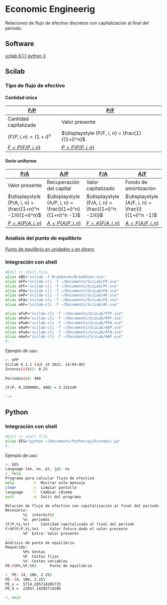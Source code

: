 # Economic Engineerig
Relaciones de flujo de efectivo discretos con capitalización al final del período.

## Software
[scilab 6.1.1](https://www.scilab.org/download/scilab-6.1.1)
[python 3](https://www.python.org/downloads/)

## Scilab
### Tipo de flujo de efectivo
#### Cantidad única
| [F/P](FI/FP.sce) | [P/F](FI/PF.sce) |
| ------------- | ------------- |
| Cantidad capitalizada | Valor presente |
| $\displaystyle (F/P, i, n) = (1+i)^n$ | $\displaystyle (P/F, i, n) = \frac{1}{(1+i)^n}$ |
| [$\displaystyle F = P(F/P, i, n)$](FI/FFP.sce) | [$\displaystyle P = F(P/F, i, n)$](FI/PPF.sce) |

#### Serie uniforme
| [P/A](FI/PA.sce) | [A/P](FI/AP.sce) | [F/A](FI/FA.sce) | [A/F](FI/AF.sce) |
| ------------- | ------------- | ------------- | ------------- |
| Valor presente | Recuperación del capital | Valor capitalizado | Fondo de amortización |
| $\displaystyle (P/A, i, n) = \frac{(1+n)^n -1}{i(1+i)^n}$ | $\displaystyle (A/P, i, n) = \frac{i(1+i)^n}{(1+n)^n -1}$ | $\displaystyle (F/A, i, n) = \frac{(1+i)^n -1}{i}$ | $\displaystyle (A/F, i, n) = \frac{i}{(1+i)^n -1}$ |
| [$\displaystyle P = A(P/A, i, n)$](FI/PPA.sce) | [$\displaystyle A = P(A/P, i, n)$](FI/AAP.sce) | [$\displaystyle F = A(F/A, i, n)$](FI/FFA.sce) | [$\displaystyle A = F(A/F, i, n)$](FI/AAF.sce) |

### Analisis del punto de equilibrio
[Punto de equilibrio en unidades y en dinero](Breakeven/BreakEven.sce)
### Integración con shell
```bash
#Edit rc shell file
alias eBE="scilab -f Breakeven/BreakEven.sce"
alias eFP="scilab-cli -f ~/Documents/SciLab/FP.sce"
alias ePF="scilab-cli -f ~/Documents/SciLab/PF.sce"
alias ePA="scilab-cli -f ~/Documents/SciLab/PA.sce"
alias eAP="scilab-cli -f ~/Documents/SciLab/AP.sce"
alias eFA="scilab-cli -f ~/Documents/SciLab/FA.sce"
alias eAF="scilab-cli -f ~/Documents/SciLab/AF.sce"

alias eFwP="scilab-cli -f ~/Documents/SciLab/FFP.sce"
alias ePwF="scilab-cli -f ~/Documents/SciLab/PPF.sce"
alias ePwA="scilab-cli -f ~/Documents/SciLab/PPA.sce"
alias eAwP="scilab-cli -f ~/Documents/SciLab/AAP.sce"
alias eFwA="scilab-cli -f ~/Documents/SciLab/FFA.sce"
alias eAwF="scilab-cli -f ~/Documents/SciLab/AAF.sce"
#...
```
Ejemplo de uso:
```bash
>. eFP
Scilab 6.1.1 (Jul 15 2021, 14:04:46)
Interes(i(%)): 0.25 
 
Periodos(n): 480 
 
(F/P, 0.250000%, 480) = 3.315149

--> 
```
 
## Python
### Integración con shell
```bash
#Edit rc shell file
alias EES="python ~/Documents/Python/py/Economic.py"
#...
```
Ejemplo de uso:
```bash
>. EES
Language (en, es, pt, jp): es
>_ help
Programa para calcular flujo de efectivo
help		-h	Mostrar este mensaje
clear		-c	Limpiar pantalla
language	-l	Cambiar idioma
exit		-q	Salir del programa

Relación de flujo de efectivo con capitalización al final del período
Necesario:
		%i	interés(%)
		%n	periodos
(F/P,%i,%n)		Cantidad capitalizada al final del período
F=%P(F/P,%i,%n)		Valor futuro dado el valor presente
		%P	Extra: Valor presente
...
Análisis de punto de equilibrio
Requerido:
		%Px	Ventas
		%F	Costos fijos
		%V	Costos variables
PE:(%Px,%F,%V)		Punto de equilibrio

>_ PE: (4, 10K, 2.25)
PE: (4, 10K, 2.25) 
PE_x =  5714.285714285715 
PE_$ =  22857.14285714286 

>_ exit
```